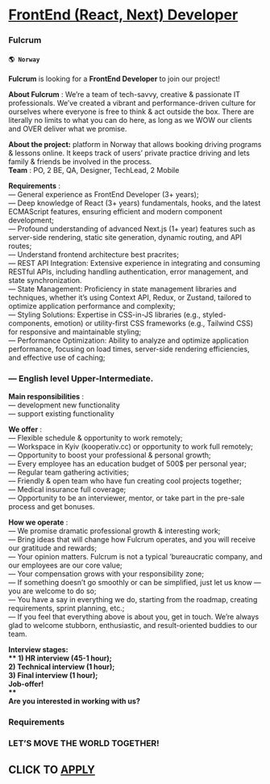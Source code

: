 # [FrontEnd (React, Next) Developer](https://www.remotewlb.com/apply/frontend-react-next-developer)  
### Fulcrum  
#### `🌎 Norway`  

**Fulcrum** is looking for a **FrontEnd Developer** to join our project!

 **About Fulcrum** : We’re a team of tech-savvy, creative & passionate IT professionals. We’ve created a vibrant and performance-driven culture for ourselves where everyone is free to think & act outside the box. There are literally no limits to what you can do here, as long as we WOW our clients and OVER deliver what we promise.  
  
 **About the project:** platform in Norway that allows booking driving programs & lessons online. It keeps track of users’ private practice driving and lets family & friends be involved in the process.  
 **Team** : PО, 2 BE, QA, Designer, TechLead, 2 Mobile  
  
 **Requirements** :  
— General experience as FrontEnd Developer (3+ years);  
— Deep knowledge of React (3+ years) fundamentals, hooks, and the latest ECMAScript features, ensuring efficient and modern component development;  
— Profound understanding of advanced Next.js (1+ year) features such as server-side rendering, static site generation, dynamic routing, and API routes;  
— Understand frontend architecture best pracrites;  
— REST API Integration: Extensive experience in integrating and consuming RESTful APIs, including handling authentication, error management, and state synchronization.  
— State Management: Proficiency in state management libraries and techniques, whether it’s using Context API, Redux, or Zustand, tailored to optimize application performance and complexity;  
— Styling Solutions: Expertise in CSS-in-JS libraries (e.g., styled-components, emotion) or utility-first CSS frameworks (e.g., Tailwind CSS) for responsive and maintainable styling;  
— Performance Optimization: Ability to analyze and optimize application performance, focusing on load times, server-side rendering efficiencies, and effective use of caching;

### — English level Upper-Intermediate.

 **Main responsibilities** :  
— development new functionality  
— support existing functionality  
  
 **We offer** :  
— Flexible schedule & opportunity to work remotely;  
— Workspace in Kyiv (kooperativ.cc) or opportunity to work full remotely;  
— Opportunity to boost your professional & personal growth;  
— Every employee has an education budget of 500$ per personal year;  
— Regular team gathering activities;  
— Friendly & open team who have fun creating cool projects together;  
— Medical insurance full coverage;  
— Opportunity to be an interviewer, mentor, or take part in the pre-sale process and get bonuses.  
  
 **How we operate** :  
— We promise dramatic professional growth & interesting work;  
— Bring ideas that will change how Fulcrum operates, and you will receive our gratitude and rewards;  
— Your opinion matters. Fulcrum is not a typical ’bureaucratic company, and our employees are our core value;  
— Your compensation grows with your responsibility zone;  
— If something doesn’t go smoothly or can be simplified, just let us know — you are welcome to do so;  
— You have a say in everything we do, starting from the roadmap, creating requirements, sprint planning, etc.;  
— If you feel that everything above is about you, get in touch. We’re always glad to welcome stubborn, enthusiastic, and result-oriented buddies to our team.  
  
 **Interview stages:  
** 1) HR interview (45-1 hour);  
2) Technical interview (1 hour);  
3) Final interview (1 hour);  
Job-offer!  
 **  
Are you interested in working with us?**

### Requirements

### LET’S MOVE THE WORLD TOGETHER!

  
## CLICK TO [APPLY](https://www.remotewlb.com/apply/frontend-react-next-developer)

